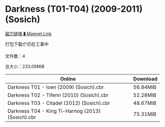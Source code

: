 # Darkness (T01-T04) (2009-2011) (Sosich)

[磁力链接⬇Magnet Link](magnet:?xt=urn:btih:0ef592dd806e291bd79e85b886a6be8c33cd646f&dn=Darkness%20%28T01-T04%29%20%282009-2011%29%20%28Sosich%29)

打包下载📦仍在工事中

文件数：4

总大小：233.09MiB

Online | Download
--- | ---
Darkness T01 - Ioen (2009) (Sosich).cbr | 56.84MiB
Darkness T02 - Tifenn (2010) (Sosich).cbr | 52.28MiB
Darkness T03 - Citadel (2012) (Sosich).cbr | 48.67MiB
Darkness T04 - King Ti-Harnog (2013) (Sosich).cbr | 75.31MiB